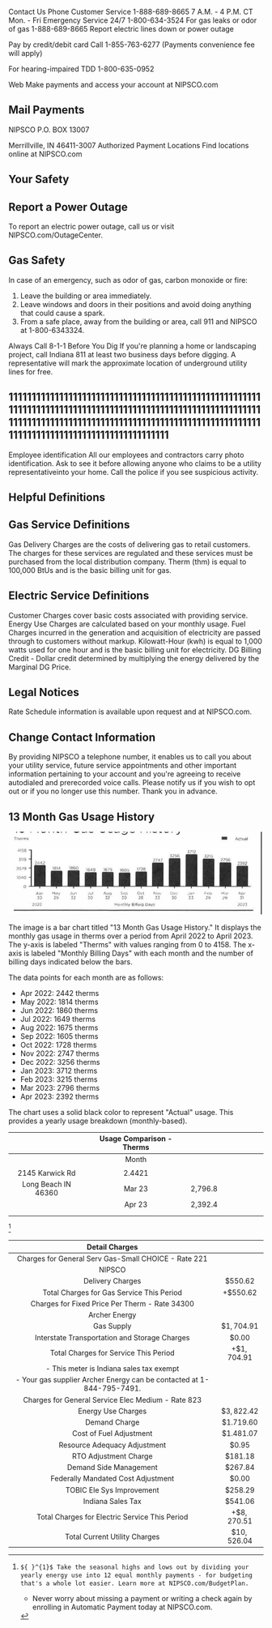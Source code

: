 Contact Us
Phone
Customer Service
1-888-689-8665
7 A.M. - 4 P.M. CT Mon. - Fri
Emergency Service 24/7
1-800-634-3524
For gas leaks or odor of gas
1-888-689-8665
Report electric lines down or power outage

Pay by credit/debit card Call 1-855-763-6277 (Payments convenience fee will apply)

For hearing-impaired TDD
1-800-635-0952

Web
Make payments and access your account at NIPSCO.com

## Mail Payments

NIPSCO
P.O. BOX 13007

Merrillville, IN 46411-3007
Authorized Payment Locations Find locations online at NIPSCO.com

## Your Safety

## Report a Power Outage

To report an electric power outage, call us or visit NIPSCO.com/OutageCenter.

## Gas Safety

In case of an emergency, such as odor of gas, carbon monoxide or fire:

1. Leave the building or area immediately.
2. Leave windows and doors in their positions and avoid doing anything that could cause a spark.
3. From a safe place, away from the building or area, call 911 and NIPSCO at 1-800-6343324.

Always Call 8-1-1 Before You Dig
If you're planning a home or landscaping project, call Indiana 811 at least two business days before digging. A representative will mark the approximate location of underground utility lines for free.

## 11111111111111111111111111111111111111111111111111111111111111111111111111111111111111111111111111111111111111111111111111111111111111111111111111111111111111111111111111111111111111111111111111111111

Employee identification
All our employees and contractors carry photo identification. Ask to see it before allowing anyone who claims to be a utility representativeinto your home. Call the police if you see suspicious activity.

## Helpful Definitions

## Gas Service Definitions

Gas Delivery Charges are the costs of delivering gas to retail customers. The charges for these services are regulated and these services must be purchased from the local distribution company.
Therm (thm) is equal to 100,000 BtUs and is the basic billing unit for gas.

## Electric Service Definitions

Customer Charges cover basic costs associated with providing service.
Energy Use Charges are calculated based on your monthly usage. Fuel Charges incurred in the generation and acquisition of electricity are passed through to customers without markup.
Kilowatt-Hour (kwh) is equal to 1,000 watts used for one hour and is the basic billing unit for electricity.
DG Billing Credit - Dollar credit determined by multiplying the energy delivered by the Marginal DG Price.

## Legal Notices

Rate Schedule information is available upon request and at NIPSCO.com.

## Change Contact Information

By providing NIPSCO a telephone number, it enables us to call you about your utility service, future service appointments and other important information pertaining to your account and you're agreeing to receive autodialed and prerecorded voice calls. Please notify us if you wish to opt out or if you no longer use this number. Thank you in advance.

## 13 Month Gas Usage History

![](images/img-0.jpeg)

The image is a bar chart titled "13 Month Gas Usage History." It displays the monthly gas usage in therms over a period from April 2022 to April 2023. The y-axis is labeled "Therms" with values ranging from 0 to 4158. The x-axis is labeled "Monthly Billing Days" with each month and the number of billing days indicated below the bars.

The data points for each month are as follows:

- Apr 2022: 2442 therms
- May 2022: 1814 therms
- Jun 2022: 1860 therms
- Jul 2022: 1649 therms
- Aug 2022: 1675 therms
- Sep 2022: 1605 therms
- Oct 2022: 1728 therms
- Nov 2022: 2747 therms
- Dec 2022: 3256 therms
- Jan 2023: 3712 therms
- Feb 2023: 3215 therms
- Mar 2023: 2796 therms
- Apr 2023: 2392 therms

The chart uses a solid black color to represent "Actual" usage. This provides a yearly usage breakdown (monthly-based).

|  | Usage Comparison - Therms |  |  |  |  |  |  |  |
| :--: | :--: | :--: | :--: | :--: | :--: | :--: | :--: | :--: |
|  | Month |  |  |  |  |  |  |  |
|  |  |  |  |  |  |  |  |  |
| 2145 Karwick Rd | 2.4421 |  |  |  |  |  |  |  |
| Long Beach IN 46360 | Mar 23 | 2,796.8 |  |  |  |  |  |  |
|  | Apr 23 | 2,392.4 |  |  |  |  |  |  |
|  |  |  |  |  |  |  |  |  |
|  |  |  |  |  |  |  |  |  |

[^0]
[^0]:    ${ }^{1}$ Take the seasonal highs and lows out by dividing your yearly energy use into 12 equal monthly payments - for budgeting that's a whole lot easier. Learn more at NIPSCO.com/BudgetPlan.

    - Never worry about missing a payment or writing a check again by enrolling in Automatic Payment today at NIPSCO.com.

| Detail Charges |  |
| :--: | :--: |
| Charges for General Serv Gas-Small CHOICE - Rate 221 |  |
| NIPSCO |  |
| Delivery Charges | $\$ 550.62$ |
| Total Charges for Gas Service This Period | $+\$ 550.62$ |
| Charges for Fixed Price Per Therm - Rate 34300 |  |
| Archer Energy |  |
| Gas Supply | $\$ 1,704.91$ |
| Interstate Transportation and Storage Charges | $\$ 0.00$ |
| Total Charges for Service This Period | $+\$ 1,704.91$ |
| - This meter is Indiana sales tax exempt |  |
| - Your gas supplier Archer Energy can be contacted at 1-844-795-7491. |  |
| Charges for General Service Elec Medium - Rate 823 |  |
| Energy Use Charges | $\$ 3,822.42$ |
| Demand Charge | $\$ 1.719 .60$ |
| Cost of Fuel Adjustment | $\$ 1.481.07$ |
| Resource Adequacy Adjustment | $\$ 0.95$ |
| RTO Adjustment Charge | $\$ 181.18$ |
| Demand Side Management | $\$ 267.84$ |
| Federally Mandated Cost Adjustment | $\$ 0.00$ |
| TOBIC Ele Sys Improvement | $\$ 258.29$ |
| Indiana Sales Tax | $\$ 541.06$ |
| Total Charges for Electric Service This Period | $+\$ 8,270.51$ |
| Total Current Utility Charges | $\$ 10,526.04$ |

